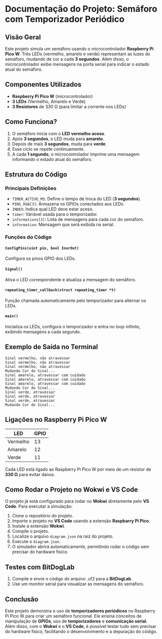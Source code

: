 # Documentação do Projeto: Semáforo com Temporizador Periódico

## Visão Geral

Este projeto simula um semáforo usando o microcontrolador **Raspberry Pi Pico W**. Três LEDs (vermelho, amarelo e verde) representam as luzes do semáforo, mudando de cor a cada **3 segundos**. Além disso, o microcontrolador exibe mensagens na porta serial para indicar o estado atual do semáforo.

## Componentes Utilizados

- **Raspberry Pi Pico W** (microcontrolador)
- **3 LEDs** (Vermelho, Amarelo e Verde)
- **3 Resistores** de 330 Ω (para limitar a corrente nos LEDs)

## Como Funciona?

1. O semáforo inicia com o **LED vermelho aceso**.
2. Após **3 segundos**, o LED muda para **amarelo**.
3. Depois de mais **3 segundos**, muda para **verde**.
4. Esse ciclo se repete continuamente.
5. A cada **1 segundo**, o microcontrolador imprime uma mensagem informando o estado atual do semáforo.

## Estrutura do Código

### Principais Definições

- `TIMER_ACTIVE_MS`: Define o tempo de troca do LED (**3 segundos**).
- `PINS_RGB[3]`: Armazena os GPIOs conectados aos LEDs.
- `INDEX`: Indica qual LED deve estar aceso.
- `timer`: Variável usada para o temporizador.
- `informations[3]`: Lista de mensagens para cada cor do semáforo.
- `information`: Mensagem que será exibida na serial.

### Funções do Código

#### `ConfigPins(uint pin, bool InorOut)`

Configura os pinos GPIO dos LEDs.

#### `Signal()`

Ativa o LED correspondente e atualiza a mensagem do semáforo.

#### `repeating_timer_callback(struct repeating_timer *t)`

Função chamada automaticamente pelo temporizador para alternar os LEDs.

#### `main()`

Inicializa os LEDs, configura o temporizador e entra no loop infinito, exibindo mensagens a cada segundo.

## Exemplo de Saída no Terminal

```
Sinal vermelho, não atravessar
Sinal vermelho, não atravessar
Sinal vermelho, não atravessar
Mudando Cor do Sinal...
Sinal amarelo, atravessar com cuidado
Sinal amarelo, atravessar com cuidado
Sinal amarelo, atravessar com cuidado
Mudando Cor do Sinal...
Sinal verde, atravessar
Sinal verde, atravessar
Sinal verde, atravessar
Mudando Cor do Sinal...
```

## Ligações no Raspberry Pi Pico W

| LED      | GPIO |
| -------- | ---- |
| Vermelho | 13   |
| Amarelo  | 12   |
| Verde    | 11   |

Cada LED está ligado ao Raspberry Pi Pico W por meio de um resistor de **330 Ω** para evitar danos.


## Como Rodar o Projeto no Wokwi e VS Code

O projeto já está configurado para rodar no **Wokwi** diretamente pelo **VS Code**. Para executar a simulação:

1. Clone o repositório do projeto.
2. Importe o projeto no **VS Code** usando a extensão **Raspbarry Pi Pico**.
3. Instale a extensão **Wokwi**.
4. Compile o projeto.
5. Localize o arquivo `diagram.json` na raiz do projeto.
6. Execute o `diagram.json`.
7. O simulador abrirá automaticamente, permitindo rodar o código sem precisar do hardware físico.

## Testes com BitDogLab
1. Compile e envie o código do arquivo .uf2 para a **BitDogLab**.
2. Use um monitor serial para visualizar as mensagens do semáforo.

## Conclusão

Este projeto demonstra o uso de **temporizadores periódicos** no Raspberry Pi Pico W para criar um semáforo funcional. Ele ensina conceitos de manipulação de **GPIOs**, uso de **temporizadores** e **comunicação serial**. Além disso, com o **Wokwi** e o **VS Code**, é possível testar tudo sem precisar do hardware físico, facilitando o desenvolvimento e a depuração do código.
